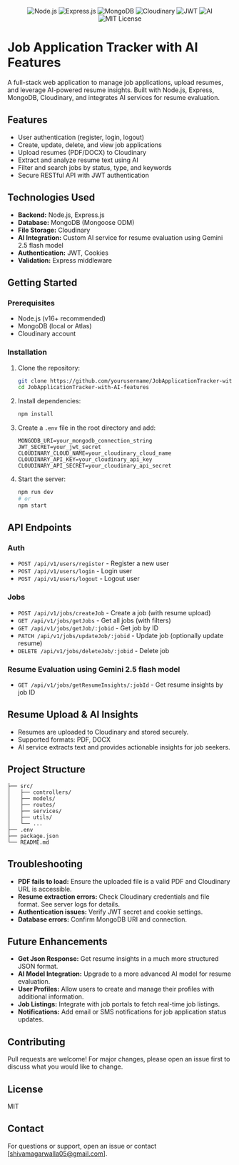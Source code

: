 <!-- TAGS & BADGES -->
<p align="center">
  <img src="https://img.shields.io/badge/Node.js-16%2B-green" alt="Node.js" />
  <img src="https://img.shields.io/badge/Express.js-Backend-blue" alt="Express.js" />
  <img src="https://img.shields.io/badge/MongoDB-Database-brightgreen" alt="MongoDB" />
  <img src="https://img.shields.io/badge/Cloudinary-File%20Storage-yellow" alt="Cloudinary" />
  <img src="https://img.shields.io/badge/JWT-Authentication-orange" alt="JWT" />
  <img src="https://img.shields.io/badge/AI-Resume%20Insights-purple" alt="AI" />
  <img src="https://img.shields.io/badge/License-MIT-blue" alt="MIT License" />
</p>

# Job Application Tracker with AI Features

A full-stack web application to manage job applications, upload resumes, and leverage AI-powered resume insights. Built with Node.js, Express, MongoDB, Cloudinary, and integrates AI services for resume evaluation.

## Features
- User authentication (register, login, logout)
- Create, update, delete, and view job applications
- Upload resumes (PDF/DOCX) to Cloudinary
- Extract and analyze resume text using AI
- Filter and search jobs by status, type, and keywords
- Secure RESTful API with JWT authentication

## Technologies Used
- **Backend:** Node.js, Express.js
- **Database:** MongoDB (Mongoose ODM)
- **File Storage:** Cloudinary
- **AI Integration:** Custom AI service for resume evaluation using Gemini 2.5 flash model
- **Authentication:** JWT, Cookies
- **Validation:** Express middleware

## Getting Started

### Prerequisites
- Node.js (v16+ recommended)
- MongoDB (local or Atlas)
- Cloudinary account

### Installation
1. Clone the repository:
   ```bash
   git clone https://github.com/yourusername/JobApplicationTracker-with-AI-features.git
   cd JobApplicationTracker-with-AI-features
   ```
2. Install dependencies:
   ```bash
   npm install
   ```
3. Create a `.env` file in the root directory and add:
   ```env
   MONGODB_URI=your_mongodb_connection_string
   JWT_SECRET=your_jwt_secret
   CLOUDINARY_CLOUD_NAME=your_cloudinary_cloud_name
   CLOUDINARY_API_KEY=your_cloudinary_api_key
   CLOUDINARY_API_SECRET=your_cloudinary_api_secret
   ```
4. Start the server:
   ```bash
   npm run dev
   # or
   npm start
   ```

## API Endpoints

### Auth
- `POST /api/v1/users/register` - Register a new user
- `POST /api/v1/users/login` - Login user
- `POST /api/v1/users/logout` - Logout user

### Jobs
- `POST /api/v1/jobs/createJob` - Create a job (with resume upload)
- `GET /api/v1/jobs/getJobs` - Get all jobs (with filters)
- `GET /api/v1/jobs/getJob/:jobid` - Get job by ID
- `PATCH /api/v1/jobs/updateJob/:jobid` - Update job (optionally update resume)
- `DELETE /api/v1/jobs/deleteJob/:jobid` - Delete job

### Resume Evaluation using Gemini 2.5 flash model
- `GET /api/v1/jobs/getResumeInsights/:jobId` - Get resume insights by job ID




## Resume Upload & AI Insights
- Resumes are uploaded to Cloudinary and stored securely.
- Supported formats: PDF, DOCX
- AI service extracts text and provides actionable insights for job seekers.

## Project Structure
```
├── src/
│   ├── controllers/
│   ├── models/
│   ├── routes/
│   ├── services/
│   ├── utils/
│   └── ...
├── .env
├── package.json
└── README.md
```

## Troubleshooting
- **PDF fails to load:** Ensure the uploaded file is a valid PDF and Cloudinary URL is accessible.
- **Resume extraction errors:** Check Cloudinary credentials and file format. See server logs for details.
- **Authentication issues:** Verify JWT secret and cookie settings.
- **Database errors:** Confirm MongoDB URI and connection.

## Future Enhancements
- **Get Json Response:** Get resume insights in a much more structured JSON format.
- **AI Model Integration:** Upgrade to a more advanced AI model for resume evaluation.
- **User Profiles:** Allow users to create and manage their profiles with additional information.
- **Job Listings:** Integrate with job portals to fetch real-time job listings.
- **Notifications:** Add email or SMS notifications for job application status updates.



## Contributing
Pull requests are welcome! For major changes, please open an issue first to discuss what you would like to change.

## License
MIT

## Contact
For questions or support, open an issue or contact [shivamagarwalla05@gmail.com].
